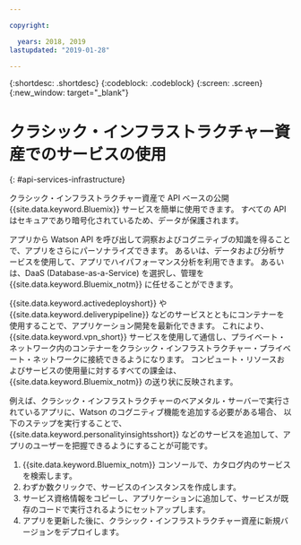 ```yaml
---

copyright:

  years: 2018, 2019
lastupdated: "2019-01-28"

---
```


{:shortdesc: .shortdesc}
{:codeblock: .codeblock}
{:screen: .screen}
{:new_window: target="_blank"}


# クラシック・インフラストラクチャー資産でのサービスの使用
{: #api-services-infrastructure}

クラシック・インフラストラクチャー資産で API ベースの公開 {{site.data.keyword.Bluemix}} サービスを簡単に使用できます。 すべての API はセキュアであり暗号化されているため、データが保護されます。

アプリから Watson API を呼び出して洞察およびコグニティブの知識を得ることで、アプリをさらにパーソナライズできます。 あるいは、データおよび分析サービスを使用して、アプリでハイパフォーマンス分析を利用できます。 あるいは、DaaS (Database-as-a-Service) を選択し、管理を {{site.data.keyword.Bluemix_notm}} に任せることができます。

{{site.data.keyword.activedeployshort}} や {{site.data.keyword.deliverypipeline}} などのサービスとともにコンテナーを使用することで、アプリケーション開発を最新化できます。 これにより、{{site.data.keyword.vpn_short}} サービスを使用して通信し、プライベート・ネットワーク内のコンテナーをクラシック・インフラストラクチャー・プライベート・ネットワークに接続できるようになります。 コンピュート・リソースおよびサービスの使用量に対するすべての課金は、{{site.data.keyword.Bluemix_notm}} の送り状に反映されます。

例えば、クラシック・インフラストラクチャーのベアメタル・サーバーで実行されているアプリに、Watson のコグニティブ機能を追加する必要がある場合、 以下のステップを実行することで、{{site.data.keyword.personalityinsightsshort}} などのサービスを追加して、アプリのユーザーを把握できるようにすることが可能です。

1. {{site.data.keyword.Bluemix_notm}} コンソールで、カタログ内のサービスを検索します。
2. わずか数クリックで、サービスのインスタンスを作成します。
3. サービス資格情報をコピーし、アプリケーションに追加して、サービスが既存のコードで実行されるようにセットアップします。
4. アプリを更新した後に、クラシック・インフラストラクチャー資産に新規バージョンをデプロイします。

